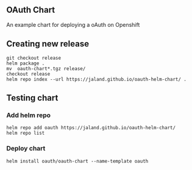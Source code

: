 ## OAuth Chart

An example chart for deploying a oAuth on Openshift



## Creating new release

```
git checkout release
helm package .
mv  oauth-chart*.tgz release/
checkout release
helm repo index --url https://jaland.github.io/oauth-helm-chart/ .
```




## Testing chart

### Add helm repo
```
helm repo add oauth https://jaland.github.io/oauth-helm-chart/
helm repo list
```

### Deploy chart
```
helm install oauth/oauth-chart --name-template oauth
```